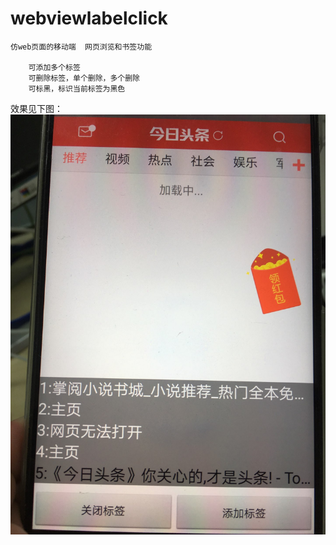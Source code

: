 # webviewlabelclick

    仿web页面的移动端  网页浏览和书签功能  
        
        可添加多个标签
        可删除标签，单个删除，多个删除
        可标黑，标识当前标签为黑色
        
        
 效果见下图：
![Image text](https://github.com/BillZhaoZ/webviewlabelclick/blob/master/app/src/main/image/665FB0360AEE5D778148B8745A6F1308.jpg)